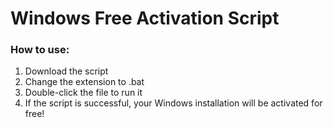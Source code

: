 # Windows Free Activation Script

### How to use:

1. Download the script
2. Change the extension to .bat
3. Double-click the file to run it
4. If the script is successful, your Windows installation will be activated for free!
